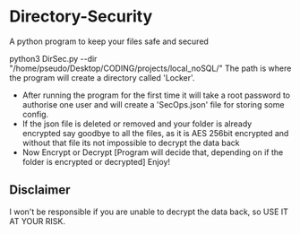 # Directory-Security
A python program to keep your files safe and secured

python3 DirSec.py --dir "/home/pseudo/Desktop/CODING/projects/local_noSQL/"
The path is where the program will create a directory called 'Locker'.
* After running the program for the first time it will take a root password to authorise one user and will create a 'SecOps.json' file for storing some config.
* If the json file is deleted or removed and your folder is already encrypted say goodbye to all the files, as it is AES 256bit encrypted and without that file its not impossible to decrypt the data back
* Now Encrypt or Decrypt [Program will decide that, depending on if the folder is encrypted or decrypted] Enjoy!

## Disclaimer
I won't be responsible if you are unable to decrypt the data back, so USE IT AT YOUR RISK.
